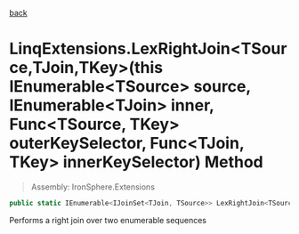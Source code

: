 ﻿

[back](/IronSphere.Extensions/types/LinqExtensions)

# LinqExtensions.LexRightJoin&lt;TSource,TJoin,TKey&gt;(this IEnumerable&lt;TSource&gt; source, IEnumerable&lt;TJoin&gt; inner, Func&lt;TSource, TKey&gt; outerKeySelector, Func&lt;TJoin, TKey&gt; innerKeySelector) Method

> Assembly: IronSphere.Extensions

```csharp
public static IEnumerable<IJoinSet<TJoin, TSource>> LexRightJoin<TSource, TJoin, TKey>(this IEnumerable<TSource> source, IEnumerable<TJoin> inner, Func<TSource, TKey> outerKeySelector, Func<TJoin, TKey> innerKeySelector);
```

Performs a right join over two enumerable sequences

 